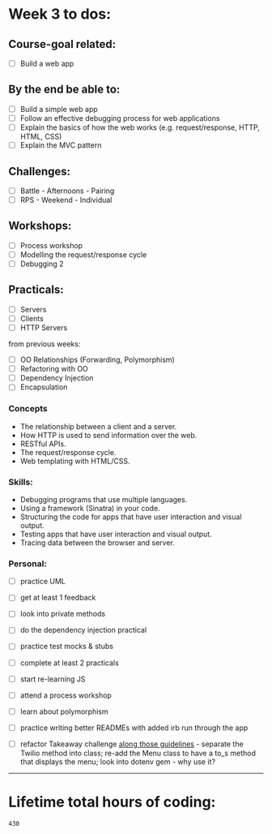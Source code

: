 # Week 3 to dos:

## Course-goal related:

- [ ] Build a web app

## By the end be able to:

- [ ] Build a simple web app
- [ ] Follow an effective debugging process for web applications
- [ ] Explain the basics of how the web works (e.g. request/response, HTTP, HTML, CSS)
- [ ] Explain the MVC pattern

## Challenges:

- [ ] Battle - Afternoons - Pairing
- [ ] RPS - Weekend - Individual

## Workshops:

- [ ] Process workshop
- [ ] Modelling the request/response cycle
- [ ] Debugging 2

## Practicals:

- [ ] Servers
- [ ] Clients
- [ ] HTTP Servers

from previous weeks:

- [ ] OO Relationships (Forwarding, Polymorphism)
- [ ] Refactoring with OO
- [ ] Dependency Injection
- [ ] Encapsulation

### Concepts

- The relationship between a client and a server.
- How HTTP is used to send information over the web.
- RESTful APIs.
- The request/response cycle.
- Web templating with HTML/CSS.

### Skills:

- Debugging programs that use multiple languages.
- Using a framework (Sinatra) in your code.
- Structuring the code for apps that have user interaction and visual output.
- Testing apps that have user interaction and visual output.
- Tracing data between the browser and server.


### Personal:

- [ ] practice UML
- [ ] get at least 1 feedback
- [ ] look into private methods
- [ ] do the dependency injection practical
- [ ] practice test mocks & stubs
- [ ] complete at least 2 practicals
- [ ] start re-learning JS
- [ ] attend a process workshop
- [ ] learn about polymorphism
- [ ] practice writing better READMEs with added irb run through the app
- [ ] refactor Takeaway challenge [along those guidelines](https://github.com/makersacademy/takeaway-challenge/blob/master/docs/review.md) - separate the Twilio method into class; re-add the Menu class to have a to_s method that displays the menu; look into dotenv gem - why use it?


---

# Lifetime total hours of coding:

```
430
```
